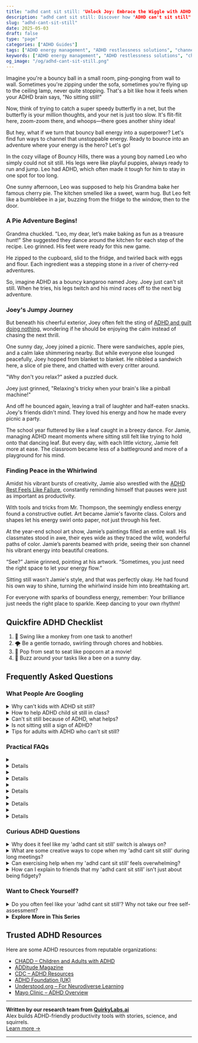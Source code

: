 ```yaml
---
title: "adhd cant sit still: "Unlock Joy: Embrace the Wiggle with ADHD Can't Sit Still!"
description: "adhd cant sit still: Discover how "ADHD can't sit still" isn't just a challenge but a superpower! Dive into our blog for cozy insights and playful strategies that make you feel seen and celebrated. 🌟"
slug: "adhd-cant-sit-still"
date: 2025-05-03
draft: false
type: "page"
categories: ["ADHD Guides"]
tags: ["ADHD energy management", "ADHD restlessness solutions", "channeling ADHD energy", "ADHD adults hyperactivity", "playful ADHD coping strategies", "ADHD and movement", "creative outlets for ADHD"]
keywords: ["ADHD energy management", "ADHD restlessness solutions", "channeling ADHD energy", "ADHD adults hyperactivity", "playful ADHD coping strategies", "ADHD and movement", "creative outlets for ADHD"]
og_image: "/og/adhd-cant-sit-still.png"
---
```


Imagine you're a bouncy ball in a small room, ping-ponging from wall to wall. Sometimes you're zipping under the sofa, sometimes you're flying up to the ceiling lamp, never quite stopping. That's a bit like how it feels when your ADHD brain says, "No sitting still!"

Now, think of trying to catch a super speedy butterfly in a net, but the butterfly is your million thoughts, and your net is just too slow. It's flit-flit here, zoom-zoom there, and whoops—there goes another shiny idea!

But hey, what if we turn that bouncy ball energy into a superpower? Let's find fun ways to channel that unstoppable energy. Ready to bounce into an adventure where your energy is the hero? Let's go!

In the cozy village of Bouncy Hills, there was a young boy named Leo who simply could not sit still. His legs were like playful puppies, always ready to run and jump. Leo had ADHD, which often made it tough for him to stay in one spot for too long.

One sunny afternoon, Leo was supposed to help his Grandma bake her famous cherry pie. The kitchen smelled like a sweet, warm hug. But Leo felt like a bumblebee in a jar, buzzing from the fridge to the window, then to the door.

### A Pie Adventure Begins!

Grandma chuckled. "Leo, my dear, let’s make baking as fun as a treasure hunt!" She suggested they dance around the kitchen for each step of the recipe. Leo grinned. His feet were ready for this new game.

He zipped to the cupboard, slid to the fridge, and twirled back with eggs and flour. Each ingredient was a stepping stone in a river of cherry-red adventures.

So, imagine ADHD as a bouncy kangaroo named Joey. Joey just can't sit still. When he tries, his legs twitch and his mind races off to the next big adventure.

### Joey's Jumpy Journey

But beneath his cheerful exterior, Joey often felt the sting of [ADHD and guilt doing nothing](/pages/adhd-and-guilt-doing-nothing), wondering if he should be enjoying the calm instead of chasing the next thrill.

One sunny day, Joey joined a picnic. There were sandwiches, apple pies, and a calm lake shimmering nearby. But while everyone else lounged peacefully, Joey hopped from blanket to blanket. He nibbled a sandwich here, a slice of pie there, and chatted with every critter around.

"Why don't you relax?" asked a puzzled duck.

Joey just grinned, "Relaxing's tricky when your brain's like a pinball machine!"

And off he bounced again, leaving a trail of laughter and half-eaten snacks. Joey's friends didn't mind. They loved his energy and how he made every picnic a party.

The school year fluttered by like a leaf caught in a breezy dance. For Jamie, managing ADHD meant moments where sitting still felt like trying to hold onto that dancing leaf. But every day, with each little victory, Jamie felt more at ease. The classroom became less of a battleground and more of a playground for his mind.

### Finding Peace in the Whirlwind

Amidst his vibrant bursts of creativity, Jamie also wrestled with the [ADHD Rest Feels Like Failure](/pages/adhd-rest-feels-like-failure/), constantly reminding himself that pauses were just as important as productivity.

With tools and tricks from Mr. Thompson, the seemingly endless energy found a constructive outlet. Art became Jamie's favorite class. Colors and shapes let his energy swirl onto paper, not just through his feet.

At the year-end school art show, Jamie’s paintings filled an entire wall. His classmates stood in awe, their eyes wide as they traced the wild, wonderful paths of color. Jamie’s parents beamed with pride, seeing their son channel his vibrant energy into beautiful creations.

“See?” Jamie grinned, pointing at his artwork. “Sometimes, you just need the right space to let your energy flow.”

Sitting still wasn't Jamie's style, and that was perfectly okay. He had found his own way to shine, turning the whirlwind inside him into breathtaking art.

For everyone with sparks of boundless energy, remember: Your brilliance just needs the right place to sparkle. Keep dancing to your own rhythm!

## Quickfire ADHD Checklist

1. 🐒 Swing like a monkey from one task to another!
2. 🌪️ Be a gentle tornado, swirling through chores and hobbies.
3. 🍿 Pop from seat to seat like popcorn at a movie!
4. 🐝 Buzz around your tasks like a bee on a sunny day.

## Frequently Asked Questions



### What People Are Googling

<details><summary>Why can't kids with ADHD sit still?</summary><p>It's quite common for kids with ADHD to find sitting still a challenge. Their bodies are often buzzing with energy due to differences in the way their brains manage attention and activity levels. This can make them feel like they need to move around to help maintain their focus or manage their emotions. It's like having an internal motor that's always on — so a bit of extra movement is just their way of keeping that motor running smoothly!</p></details>
<details><summary>How to help ADHD child sit still in class?</summary><p>Helping an ADHD child sit still in class can feel challenging, but there are gentle and effective ways to support them. Firstly, consider using discreet fidget tools that can keep their hands busy and help them focus, like stress balls or fidget spinners. It’s also helpful to allow brief, regular breaks where the child can move around or stretch, as this can greatly improve their concentration when they return to their seat. Lastly, communicate openly with their teacher about incorporating these strategies into the classroom routine, ensuring everyone is aligned in supporting your child’s needs in a nurturing way.</p></details>
<details><summary>Can't sit still because of ADHD, what helps?</summary><p>Absolutely, restlessness can be really challenging, especially when you're trying to focus or relax. A good strategy might be to incorporate some gentle movement into your routine. This could be as simple as a standing desk, using a fidget tool, or taking short, regular breaks to stretch or walk. Also, consider engaging in a mindfulness practice or some deep-breathing exercises to help soothe your mind and body. These small changes can make a big difference in managing that restless energy!</p></details>
<details><summary>Is not sitting still a sign of ADHD?</summary><p>Absolutely, finding it hard to sit still can indeed be one of the signs of ADHD, particularly noted under the hyperactivity symptom category. Many people with ADHD describe a feeling of being driven by a motor, where sitting still feels almost impossible or uncomfortable. However, it's also important to remember that being fidgety or restless can be common in other situations too, like feeling anxious or having had too much caffeine. If this is something you're experiencing often and it's affecting your daily life, it might be a good idea to chat with a health professional about it. They can help figure out what's going on and offer support tailored to your needs.</p></details>
<details><summary>Tips for adults with ADHD who can't sit still?</summary><p>Absolutely, finding comfort in stillness can indeed be a challenge when you have ADHD, but there are lovely, gentle ways to manage this. One helpful tip is to integrate small, low-key movement into tasks that require sitting, like using a fidget toy, a stress ball, or even a discreet under-desk pedal exerciser. If you can, alternate between sitting and standing by using a convertible desk, or take brief but regular breaks to stretch or walk around your space. Remember, your need to move is perfectly okay, and incorporating these small adjustments can make a big difference in your comfort and concentration.</p></details>



### Practical FAQs

<details><summary><details>Why do people with ADHD can't sit still?<p>People with ADHD often can't sit still due to hyperactivity, which is one of the core symptoms of the condition. This restlessness and difficulty remaining motionless are due to differences in brain development and brain activity that affect attention, the ability to sit still, and self-control.</p></details></summary><p>Absolutely, the fidgets can be real for those with ADHD! This hyperactivity and the urge to move come from how their brains are wired — it's like their bodies are constantly tuned to a radio station that plays at a faster pace. This can make sitting still quite a challenge as their brain is always buzzing, pushing them to move or fidget. It’s just another aspect of the diverse ways in which people experience the world, and understanding this can make all the difference in embracing those differences.</p></details>
<details><summary><details>What are some strategies for someone whose ADHD can't sit still?<p>For individuals whose ADHD can't sit still, strategies like regular physical activity, using fidget tools, scheduled breaks during tasks, and creating a more dynamic work or study environment can be helpful. These strategies help manage restlessness and improve focus.</p></details></summary><p>Absolutely, finding comfort and focus when you just can't sit still can definitely be a challenge, but there are some lovely strategies to try! Incorporating regular physical activity into your day can be a wonderful outlet for that extra energy. Consider using fidget tools like stress balls or fidget spinners which can be subtly soothing while you work. Also, why not introduce scheduled breaks into your routine? Every 20-30 minutes, give yourself a moment to stand up, stretch, or walk around. This not only helps manage restlessness but also refreshes your mind for better focus. Lastly, creating a dynamic environment with options to stand or move around can really make a difference in how you feel and perform throughout the day.</p></details>
<details><summary><details>Can medication help if my ADHD can't sit still?<p>Yes, medication can be effective for individuals whose ADHD can't sit still. Stimulant medications, such as methylphenidate and amphetamines, are commonly prescribed to help reduce hyperactivity and improve focus. However, medication should always be prescribed and monitored by a healthcare professional.</p></details></summary><p>Absolutely, medication can indeed be a helpful tool for managing the restlessness often experienced with ADHD. Stimulant medications like methylphenidate and amphetamines are frequently used because they can significantly decrease hyperactivity and enhance your ability to focus. It’s really important, though, to work closely with a healthcare provider who can guide you through this process, ensuring the medication is effective and adjusted to your personal needs. Remember, finding the right support takes time, and you’re doing a great job by exploring your options!</p></details>
<details><summary><details>Is it common for adults with ADHD to not be able to sit still?<p>Yes, it is common for adults with ADHD to experience difficulties with sitting still. Although hyperactivity may decrease with age, many adults still experience restlessness and a persistent need to stay active.</p></details></summary><p>Absolutely, it's quite common for adults with ADHD to feel restless and find it challenging to sit still. Even though hyperactivity can lessen a bit as one grows older, that sense of needing to move or fidget can definitely linger. It's just one of the ways ADHD can make its presence known, and it's completely normal. You're not alone in this, and there are strategies that can help manage these feelings.</p></details>
<details><summary><details>How can teachers assist students whose ADHD can't sit still?<p>Teachers can assist students whose ADHD can't sit still by incorporating movement into lessons, allowing for stretch breaks, using seating arrangements that let students move without disrupting others, and applying behavioral techniques that focus on positive reinforcement.</p></details></summary><p>Absolutely, teachers can be wonderfully supportive by weaving movement into the classroom routine, which can really help students with ADHD who find it tough to stay still. Incorporating short, frequent breaks to stretch or move around can make a big difference, allowing students to release some energy and then refocus on their work. It's also helpful to think about classroom seating; perhaps a spot where movement is less likely to distract others could work well. Above all, using positive reinforcement to acknowledge when students manage their impulses or stay engaged can boost their confidence and encourage good behavior.</p></details>



### Curious ADHD Questions

<details><summary>Why does it feel like my 'adhd cant sit still' switch is always on?</summary><p>Ah, that feeling where you just can't seem to sit still can definitely be a common experience when you have ADHD! This happens because ADHD affects the regulation of neurotransmitters like dopamine in your brain, which influences your body’s activity and attention levels. It's like your body's internal engine is always revved up a bit higher than usual. Remember, it's perfectly okay to acknowledge this part of your ADHD. Sometimes, finding small, productive ways to channel that energy can really help, like using a fidget toy or standing desks, or even taking short, frequent breaks!</p></details>
<details><summary>What are some creative ways to cope when my 'adhd cant sit still' during long meetings?</summary><p>Absolutely, long meetings can certainly feel like a marathon for those of us with ADHD! One creative way to cope is to bring a small, discreet fidget tool like a fidget spinner or stress ball that you can use under the table. It’s also helpful to doodle on a notepad, which can keep your hands busy and help you process information. If possible, standing at the back of the room or taking brief walking breaks can also be a great way to manage that restless energy. Remember, finding what works best for you is key, and it's perfectly okay to use these little strategies to help you stay focused and comfortable.</p></details>
<details><summary>Can exercising help when my 'adhd cant sit still' feels overwhelming?</summary><p>Absolutely, exercise can be a wonderful tool for those jittery, can't-sit-still moments that come with ADHD. Engaging in physical activity can help soothe your nervous system and burn off that excess energy. Whether it's a brisk walk, a bit of yoga, or even dancing to your favorite songs, moving your body can improve focus and decrease impulsivity. So next time you feel overwhelmingly fidgety, consider taking a little exercise break—it might just be the perfect reset button!</p></details>
<details><summary>How can I explain to friends that my 'adhd cant sit still' isn't just about being fidgety?</summary><p>Absolutely, explaining the nuances of ADHD to friends can help them understand your experience better! You might start by sharing that while it looks like you're just fidgety, what's happening is your brain is constantly seeking stimulation. This restlessness is not just physical but also mental, as it's a way for your brain to stay engaged and alert. You can explain that these movements help you focus and process information, making it easier for you to participate in conversations and activities. Your honesty will not only foster deeper connections but also create a supportive environment around you.</p></details>



### Want to Check Yourself?

<details><summary>Do you often feel like your 'adhd cant sit still'? Why not take our free self-assessment?</summary><p>Absolutely, feeling like you just can't sit still is a common experience for many with ADHD! It's like your body is on its own little energetic adventure. Taking our free self-assessment can be a great first step to understand your unique patterns a bit better. It’s quick, easy, and you might discover some insights that help you navigate those fidgety moments more smoothly. Why not give it a go and see what you find out about yourself?</p></details>

<script type="application/ld+json">
{
  "@context": "https://schema.org",
  "@type": "FAQPage",
  "mainEntity": [
    {
      "@type": "Question",
      "name": "Why can't kids with ADHD sit still?",
      "acceptedAnswer": {
        "@type": "Answer",
        "text": "It's quite common for kids with ADHD to find sitting still a challenge. Their bodies are often buzzing with energy due to differences in the way their brains manage attention and activity levels. This can make them feel like they need to move around to help maintain their focus or manage their emotions. It's like having an internal motor that's always on \u2014 so a bit of extra movement is just their way of keeping that motor running smoothly!"
      }
    },
    {
      "@type": "Question",
      "name": "How to help ADHD child sit still in class?",
      "acceptedAnswer": {
        "@type": "Answer",
        "text": "Helping an ADHD child sit still in class can feel challenging, but there are gentle and effective ways to support them. Firstly, consider using discreet fidget tools that can keep their hands busy and help them focus, like stress balls or fidget spinners. It\u2019s also helpful to allow brief, regular breaks where the child can move around or stretch, as this can greatly improve their concentration when they return to their seat. Lastly, communicate openly with their teacher about incorporating these strategies into the classroom routine, ensuring everyone is aligned in supporting your child\u2019s needs in a nurturing way."
      }
    },
    {
      "@type": "Question",
      "name": "Can't sit still because of ADHD, what helps?",
      "acceptedAnswer": {
        "@type": "Answer",
        "text": "Absolutely, restlessness can be really challenging, especially when you're trying to focus or relax. A good strategy might be to incorporate some gentle movement into your routine. This could be as simple as a standing desk, using a fidget tool, or taking short, regular breaks to stretch or walk. Also, consider engaging in a mindfulness practice or some deep-breathing exercises to help soothe your mind and body. These small changes can make a big difference in managing that restless energy!"
      }
    },
    {
      "@type": "Question",
      "name": "Is not sitting still a sign of ADHD?",
      "acceptedAnswer": {
        "@type": "Answer",
        "text": "Absolutely, finding it hard to sit still can indeed be one of the signs of ADHD, particularly noted under the hyperactivity symptom category. Many people with ADHD describe a feeling of being driven by a motor, where sitting still feels almost impossible or uncomfortable. However, it's also important to remember that being fidgety or restless can be common in other situations too, like feeling anxious or having had too much caffeine. If this is something you're experiencing often and it's affecting your daily life, it might be a good idea to chat with a health professional about it. They can help figure out what's going on and offer support tailored to your needs."
      }
    },
    {
      "@type": "Question",
      "name": "Tips for adults with ADHD who can't sit still?",
      "acceptedAnswer": {
        "@type": "Answer",
        "text": "Absolutely, finding comfort in stillness can indeed be a challenge when you have ADHD, but there are lovely, gentle ways to manage this. One helpful tip is to integrate small, low-key movement into tasks that require sitting, like using a fidget toy, a stress ball, or even a discreet under-desk pedal exerciser. If you can, alternate between sitting and standing by using a convertible desk, or take brief but regular breaks to stretch or walk around your space. Remember, your need to move is perfectly okay, and incorporating these small adjustments can make a big difference in your comfort and concentration."
      }
    }
  ]
}
</script>
<script type="application/ld+json">
{
  "@context": "https://schema.org",
  "@type": "Article",
  "author": {
    "@type": "Person",
    "name": "QuirkyLabs",
    "url": "https://quirkylabs.ai/about"
  },
  "headline": "adhd cant sit still: \"Unlock Joy: Embrace the Wiggle with ADHD Can't Sit Still!\"",
  "mainEntityOfPage": "https://blog.quirkylabs.ai/pages/adhd-cant-sit-still/",
  "datePublished": "2025-05-03"
}
</script>
<script type="application/ld+json">
{
  "@context": "https://schema.org",
  "@type": "BreadcrumbList",
  "itemListElement": [
    {
      "@type": "ListItem",
      "position": 1,
      "name": "Home",
      "item": "https://quirkylabs.ai/"
    },
    {
      "@type": "ListItem",
      "position": 2,
      "name": "Blog",
      "item": "https://blog.quirkylabs.ai/"
    },
    {
      "@type": "ListItem",
      "position": 3,
      "name": "adhd cant sit still: \"Unlock Joy: Embrace the Wiggle with ADHD Can't Sit Still!\"",
      "item": "https://blog.quirkylabs.ai/pages/adhd-cant-sit-still/"
    }
  ]
}
</script>

<details>
<summary><strong>Explore More in This Series</strong></summary>

- [Adhd Wired But Tired](/pages/adhd-wired-but-tired/)
- [Adhd Struggles With Balance](/pages/adhd-struggles-with-balance/)
- [Adhd Breaks Trigger Panic](/pages/adhd-breaks-trigger-panic/)
- [Adhd Hustle Burnout](/pages/adhd-hustle-burnout/)
- [Adhd Fear Of Stopping](/pages/adhd-fear-of-stopping/)
- [Adhd Cant Enjoy Leisure](/pages/adhd-cant-enjoy-leisure/)
- [Adhd Rest Doesnt Recharge](/pages/adhd-rest-doesnt-recharge/)
- [Adhd Cant Relax](/pages/adhd-cant-relax/)
</details>



## Trusted ADHD Resources

Here are some ADHD resources from reputable organizations:

- [CHADD – Children and Adults with ADHD](https://chadd.org)
- [ADDitude Magazine](https://www.additudemag.com)
- [CDC – ADHD Resources](https://www.cdc.gov/ncbddd/adhd)
- [ADHD Foundation (UK)](https://www.adhdfoundation.org.uk)
- [Understood.org – For Neurodiverse Learning](https://www.understood.org)
- [Mayo Clinic – ADHD Overview](https://www.mayoclinic.org/diseases-conditions/adhd)


---

**Written by our research team from [QuirkyLabs.ai](https://quirkylabs.ai)**  
Alex builds ADHD-friendly productivity tools with stories, science, and squirrels.  
[Learn more →](https://quirkylabs.ai)

---